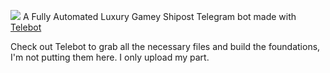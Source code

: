 ![](https://nicolasmoisson.fr/img/ego/maratzbot_small.jpg)
A Fully Automated Luxury Gamey Shipost Telegram bot made with [Telebot](https://github.com/mullwar/telebot)

Check out Telebot to grab all the necessary files and build the foundations, I'm not putting them here. I only upload my part.
